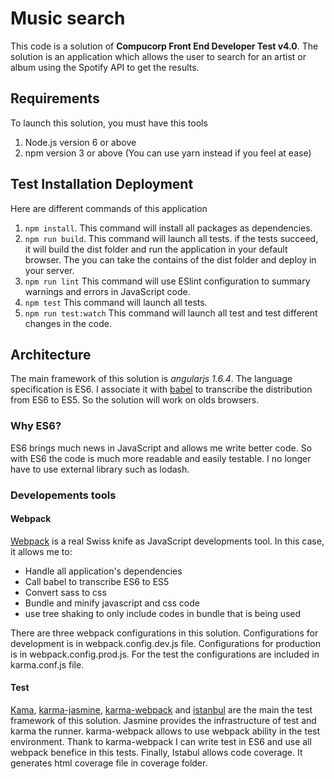 # Music search
This code is a solution of **Compucorp Front End Developer Test v4.0**. The solution is an application which allows the user to search for an artist or album using the Spotify API to get the results.

## Requirements
To launch this solution, you must have this tools
1. Node.js version 6 or above
2. npm version 3 or above (You can use yarn instead if you feel at ease)

## Test Installation Deployment
Here are different commands of this application 
1. `npm install`. This command will install all packages as dependencies.
2. `npm run build`. This command will launch all tests. if the tests succeed, it will build the dist folder and run the application in your default browser. The you can take the contains of the dist folder and deploy in your server. 
3. `npm run lint` This command will use ESlint configuration to summary warnings and errors in JavaScript code.
4. `npm test` This command will launch all tests.
5. `npm run test:watch` This command will launch all test and test different changes in the code.


## Architecture
The main framework of this solution is _angularjs 1.6.4_. The language specification is ES6. I associate it with [babel](https://babeljs.io/) to transcribe the distribution from ES6 to ES5. So the solution will work on olds browsers.

### Why ES6?
ES6 brings much news in JavaScript and allows me write better code. So with ES6 the code is much more readable and easily testable. I no longer have to use external library such as lodash.

### Developements tools

#### Webpack
[Webpack](https://webpack.js.org/) is a real Swiss knife as JavaScript developments tool.
In this case, it allows me to:
- Handle all application's dependencies
- Call babel to transcribe ES6 to ES5
- Convert sass to css
- Bundle and minify javascript and css code
- use tree shaking to only include codes in bundle that is being used
 
There are three webpack configurations in this solution. Configurations for development is in webpack.config.dev.js file. Configurations for production is in webpack.config.prod.js. For the test the configurations are included in karma.conf.js file.

#### Test
[Kama](https://www.npmjs.com/package/karma), [karma-jasmine](https://www.npmjs.com/package/karma-jasmine), [karma-webpack](https://www.npmjs.com/package/karma-webpack) and [istanbul](https://www.npmjs.com/package/istanbul) are the main the test framework of this solution. Jasmine provides the infrastructure of test and karma the runner. karma-webpack allows to use webpack ability in the test environment. Thank to karma-webpack I can write test in ES6 and use all webpack benefice in this tests. Finally, Istabul allows code coverage. It generates html coverage file in coverage folder.

